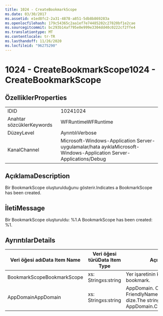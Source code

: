 ```yaml
---
title: 1024 - CreateBookmarkScope
ms.date: 03/30/2017
ms.assetid: e1ed8fc2-2a31-4878-a851-5db8b869283a
ms.openlocfilehash: 179c54365c2aa1ef7e74485202c27820bf1e2cae
ms.sourcegitcommit: bc293b14af795e0e999e3304dd40c0222cf2ffe4
ms.translationtype: MT
ms.contentlocale: tr-TR
ms.lasthandoff: 11/26/2020
ms.locfileid: "96275290"
---
```

# <a name="1024---createbookmarkscope"></a><span data-ttu-id="fe5a5-102">1024 - CreateBookmarkScope</span><span class="sxs-lookup"><span data-stu-id="fe5a5-102">1024 - CreateBookmarkScope</span></span>

## <a name="properties"></a><span data-ttu-id="fe5a5-103">Özellikler</span><span class="sxs-lookup"><span data-stu-id="fe5a5-103">Properties</span></span>  
  
|||  
|-|-|  
|<span data-ttu-id="fe5a5-104">ID</span><span class="sxs-lookup"><span data-stu-id="fe5a5-104">ID</span></span>|<span data-ttu-id="fe5a5-105">1024</span><span class="sxs-lookup"><span data-stu-id="fe5a5-105">1024</span></span>|  
|<span data-ttu-id="fe5a5-106">Anahtar sözcükler</span><span class="sxs-lookup"><span data-stu-id="fe5a5-106">Keywords</span></span>|<span data-ttu-id="fe5a5-107">WFRuntime</span><span class="sxs-lookup"><span data-stu-id="fe5a5-107">WFRuntime</span></span>|  
|<span data-ttu-id="fe5a5-108">Düzey</span><span class="sxs-lookup"><span data-stu-id="fe5a5-108">Level</span></span>|<span data-ttu-id="fe5a5-109">Ayrıntılı</span><span class="sxs-lookup"><span data-stu-id="fe5a5-109">Verbose</span></span>|  
|<span data-ttu-id="fe5a5-110">Kanal</span><span class="sxs-lookup"><span data-stu-id="fe5a5-110">Channel</span></span>|<span data-ttu-id="fe5a5-111">Microsoft-Windows-Application Server-uygulamalar/hata ayıkla</span><span class="sxs-lookup"><span data-stu-id="fe5a5-111">Microsoft-Windows-Application Server-Applications/Debug</span></span>|  
  
## <a name="description"></a><span data-ttu-id="fe5a5-112">Açıklama</span><span class="sxs-lookup"><span data-stu-id="fe5a5-112">Description</span></span>  

 <span data-ttu-id="fe5a5-113">Bir BookmarkScope oluşturulduğunu gösterir.</span><span class="sxs-lookup"><span data-stu-id="fe5a5-113">Indicates a BookmarkScope has been created.</span></span>  
  
## <a name="message"></a><span data-ttu-id="fe5a5-114">İleti</span><span class="sxs-lookup"><span data-stu-id="fe5a5-114">Message</span></span>  

 <span data-ttu-id="fe5a5-115">Bir BookmarkScope oluşturuldu: %1.</span><span class="sxs-lookup"><span data-stu-id="fe5a5-115">A BookmarkScope has been created: %1.</span></span>  
  
## <a name="details"></a><span data-ttu-id="fe5a5-116">Ayrıntılar</span><span class="sxs-lookup"><span data-stu-id="fe5a5-116">Details</span></span>  
  
|<span data-ttu-id="fe5a5-117">Veri öğesi adı</span><span class="sxs-lookup"><span data-stu-id="fe5a5-117">Data Item Name</span></span>|<span data-ttu-id="fe5a5-118">Veri öğesi türü</span><span class="sxs-lookup"><span data-stu-id="fe5a5-118">Data Item Type</span></span>|<span data-ttu-id="fe5a5-119">Açıklama</span><span class="sxs-lookup"><span data-stu-id="fe5a5-119">Description</span></span>|  
|--------------------|--------------------|-----------------|  
|<span data-ttu-id="fe5a5-120">BookmarkScope</span><span class="sxs-lookup"><span data-stu-id="fe5a5-120">BookmarkScope</span></span>|<span data-ttu-id="fe5a5-121">xs: String</span><span class="sxs-lookup"><span data-stu-id="fe5a5-121">xs:string</span></span>|<span data-ttu-id="fe5a5-122">Yer işaretinin kapsamı.</span><span class="sxs-lookup"><span data-stu-id="fe5a5-122">The scope of the bookmark.</span></span>|  
|<span data-ttu-id="fe5a5-123">AppDomain</span><span class="sxs-lookup"><span data-stu-id="fe5a5-123">AppDomain</span></span>|<span data-ttu-id="fe5a5-124">xs: String</span><span class="sxs-lookup"><span data-stu-id="fe5a5-124">xs:string</span></span>|<span data-ttu-id="fe5a5-125">AppDomain. CurrentDomain. FriendlyName tarafından döndürülen dize.</span><span class="sxs-lookup"><span data-stu-id="fe5a5-125">The string returned by AppDomain.CurrentDomain.FriendlyName.</span></span>|

